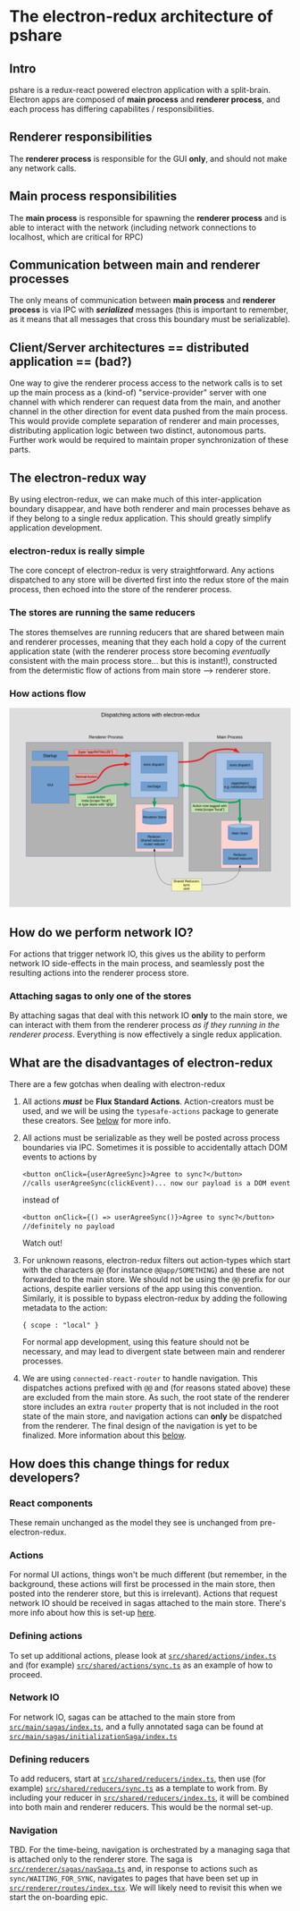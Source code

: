 # The electron-redux architecture of pshare

## Intro

pshare is a redux-react powered electron application with a split-brain. Electron apps are composed of **main process** and **renderer process**, and each process has differing capabilites / responsibilities.

## Renderer responsibilities

The **renderer process** is responsible for the GUI **only**, and should not make any network calls.

## Main process responsibilities

The **main process** is responsible for spawning the **renderer process** and is able to interact with the network (including network connections to localhost, which are critical for RPC)

## Communication between main and renderer processes

The only means of communication between **main process** and **renderer process** is via IPC with ***serialized*** messages (this is important to remember, as it means that all messages that cross this boundary must be serializable).

## Client/Server architectures == distributed application == (bad?)

One way to give the renderer process access to the network calls is to set up the main process as a (kind-of) "service-provider" server with one channel with which renderer can request data from the main, and another channel in the other direction for event data pushed from the main process. This would provide complete separation of renderer and main processes, distributing application logic between two distinct, autonomous parts. Further work would be required to maintain proper synchronization of these parts.

## The electron-redux way

By using electron-redux, we can make much of this inter-application boundary disappear, and have both renderer and main processes behave as if they belong to a single redux application. This should greatly simplify application development.

### electron-redux is really simple

The core concept of electron-redux is very straightforward. Any actions dispatched to any store will be diverted first into the redux store of the main process, then echoed into the store of the renderer process.

### The stores are running the same reducers

The stores themselves are running reducers that are shared between main and renderer processes, meaning that they each hold a copy of the current application state (with the renderer process store becoming *eventually* consistent with the main process store... but this is instant!), constructed from the determistic flow of actions from main store --> renderer store.

### How actions flow

![electron-redux actions](electron-redux-actions/electron-redux-actions.png)

## How do we perform network IO?

For actions that trigger network IO, this gives us the ability to perform network IO side-effects in the main process, and seamlessly post the resulting actions into the renderer process store. 

### Attaching sagas to only one of the stores

By attaching sagas that deal with this network IO **only** to the main store, we can interact with them from the renderer process *as if they running in the renderer process*. Everything is now effectively a single redux application.

## What are the disadvantages of electron-redux

There are a few gotchas when dealing with electron-redux

1. All actions ***must*** be **Flux Standard Actions**. Action-creators must be used, and we will be using the `typesafe-actions` package to generate these creators. See [below](#defining-actions) for more info. 
   
2. All actions must be serializable as they well be posted across process boundaries via IPC. Sometimes it is possible to accidentally attach DOM events to actions by

       <button onClick={userAgreeSync}>Agree to sync?</button>
       //calls userAgreeSync(clickEvent)... now our payload is a DOM event

   instead of

       <button onClick={() => userAgreeSync()}>Agree to sync?</button>
       //definitely no payload

   Watch out!

3. For unknown reasons, electron-redux filters out action-types which start with the characters `@@` (for instance `@@app/SOMETHING`) and these are not forwarded to the main store. We should not be using the `@@` prefix for our actions, despite earlier versions of the app using this convention. Similarly, it is possible to bypass electron-redux by adding the following metadata to the action:

       { scope : "local" }

   For normal app development, using this feature should not be necessary, and may lead to divergent state between main and renderer processes.

4. We are using `connected-react-router` to handle navigation. This dispatches actions prefixed with `@@` and (for reasons stated above) these are excluded from the main store. As such, the root state of the renderer store includes an extra `router` property that is not included in the root state of the main store, and navigation actions can **only** be dispatched from the renderer. The final design of the navigation is yet to be finalized. More information about this [below](#navigation).

## How does this change things for redux developers?

### React components

These remain unchanged as the model they see is unchanged from pre-electron-redux.

### Actions

For normal UI actions, things won't be much different (but remember, in the background, these actions will first be processed in the main store, then posted into the renderer store, but this is irrelevant). Actions that request network IO should be received in sagas attached to the main store. There's more info about how this is set-up [here](#network-io).

### Defining actions

To set up additional actions, please look at [`src/shared/actions/index.ts`](../src/shared/actions/index.ts) and (for example) [`src/shared/actions/sync.ts`](../src/shared/actions/sync.ts) as an example of how to proceed.

### Network IO

For network IO, sagas can be attached to the main store from [`src/main/sagas/index.ts`](../src/main/sagas/index.ts), and a fully annotated saga can be found at [`src/main/sagas/initializationSaga/index.ts`](../src/main/sagas/initializationSaga/index.ts)

### Defining reducers

To add reducers, start at [`src/shared/reducers/index.ts`](../src/shared/reducers/index.ts), then use (for example) [`src/shared/reducers/sync.ts`](../src/shared/reducers/sync.ts) as a template to work from. By including your reducer in [`src/shared/reducers/index.ts`](../src/shared/reducers/index.ts), it will be combined into both main and renderer reducers. This would be the normal set-up.

### Navigation

TBD. For the time-being, navigation is orchestrated by a managing saga that is attached only to the renderer store. The saga is [`src/renderer/sagas/navSaga.ts`](src/renderer/sagas/navSaga.ts) and, in response to actions such as `sync/WAITING_FOR_SYNC`, navigates to pages that have been set up in [`src/renderer/routes/index.tsx`](src/renderer/routes/index.tsx). We will likely need to revisit this when we start the on-boarding epic.